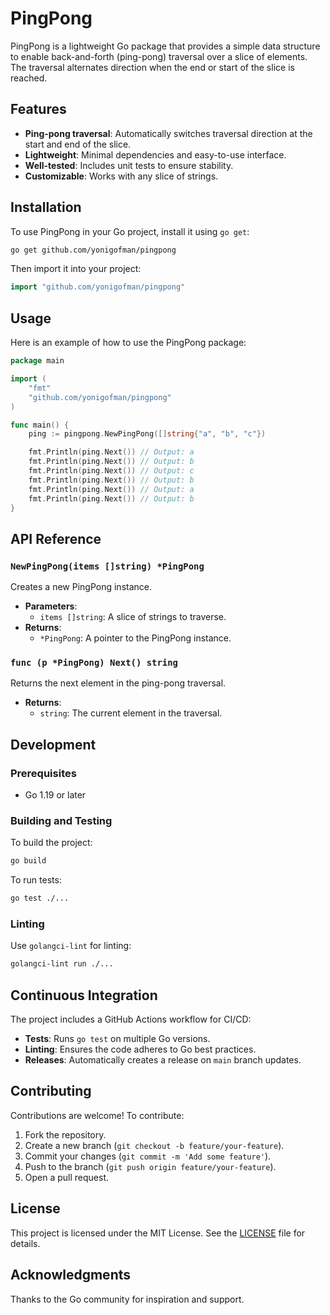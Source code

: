 # PingPong

PingPong is a lightweight Go package that provides a simple data structure to enable back-and-forth (ping-pong) traversal over a slice of elements. The traversal alternates direction when the end or start of the slice is reached.

## Features

- **Ping-pong traversal**: Automatically switches traversal direction at the start and end of the slice.
- **Lightweight**: Minimal dependencies and easy-to-use interface.
- **Well-tested**: Includes unit tests to ensure stability.
- **Customizable**: Works with any slice of strings.

## Installation

To use PingPong in your Go project, install it using `go get`:

```bash
go get github.com/yonigofman/pingpong
```

Then import it into your project:

```go
import "github.com/yonigofman/pingpong"
```

## Usage

Here is an example of how to use the PingPong package:

```go
package main

import (
    "fmt"
    "github.com/yonigofman/pingpong"
)

func main() {
    ping := pingpong.NewPingPong([]string{"a", "b", "c"})

    fmt.Println(ping.Next()) // Output: a
    fmt.Println(ping.Next()) // Output: b
    fmt.Println(ping.Next()) // Output: c
    fmt.Println(ping.Next()) // Output: b
    fmt.Println(ping.Next()) // Output: a
    fmt.Println(ping.Next()) // Output: b
}
```

## API Reference

### `NewPingPong(items []string) *PingPong`
Creates a new PingPong instance.

- **Parameters**:
  - `items []string`: A slice of strings to traverse.
- **Returns**:
  - `*PingPong`: A pointer to the PingPong instance.

### `func (p *PingPong) Next() string`
Returns the next element in the ping-pong traversal.

- **Returns**:
  - `string`: The current element in the traversal.

## Development

### Prerequisites

- Go 1.19 or later

### Building and Testing

To build the project:

```bash
go build
```

To run tests:

```bash
go test ./...
```

### Linting

Use `golangci-lint` for linting:

```bash
golangci-lint run ./...
```

## Continuous Integration

The project includes a GitHub Actions workflow for CI/CD:

- **Tests**: Runs `go test` on multiple Go versions.
- **Linting**: Ensures the code adheres to Go best practices.
- **Releases**: Automatically creates a release on `main` branch updates.

## Contributing

Contributions are welcome! To contribute:

1. Fork the repository.
2. Create a new branch (`git checkout -b feature/your-feature`).
3. Commit your changes (`git commit -m 'Add some feature'`).
4. Push to the branch (`git push origin feature/your-feature`).
5. Open a pull request.

## License

This project is licensed under the MIT License. See the [LICENSE](LICENSE) file for details.

## Acknowledgments

Thanks to the Go community for inspiration and support.

